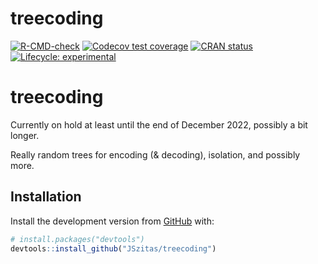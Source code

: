 
<!-- README.md is generated from README.Rmd. Please edit that file -->

# treecoding

<!-- badges: start -->

[![R-CMD-check](https://github.com/JSzitas/treecoding/workflows/R-CMD-check/badge.svg)](https://github.com/JSzitas/treecoding/actions)
[![Codecov test
coverage](https://codecov.io/gh/JSzitas/treecoding/branch/main/graph/badge.svg)](https://codecov.io/gh/JSzitas/treecoding?branch=main)
[![CRAN
status](https://www.r-pkg.org/badges/version/treecoding)](https://CRAN.R-project.org/package=treecoding)
[![Lifecycle:
experimental](https://img.shields.io/badge/lifecycle-experimental-orange.svg)](https://lifecycle.r-lib.org/articles/stages.html#experimental)
<!-- badges: end -->

# treecoding

Currently on hold at least until the end of December 2022, possibly a bit longer. 


Really random trees for encoding (& decoding), isolation, and possibly
more.

## Installation

Install the development version from [GitHub](https://github.com/) with:

``` r
# install.packages("devtools")
devtools::install_github("JSzitas/treecoding")
```

